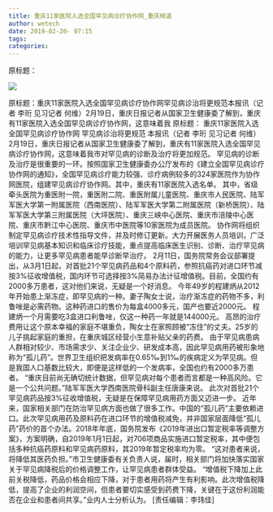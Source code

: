 ```yaml
---
title: 重庆11家医院入选全国罕见病诊疗协作网_重庆频道
author: wetech
date: 2019-02-20- 07:15
tags: 
categories: 
---
```

原标题：
<!-- more -->
                
<img align="center" border="0" src="http://p2.ifengimg.com/a/2016/0810/204c433878d5cf9size1_w16_h16.png" />
                
            
原标题：重庆11家医院入选全国罕见病诊疗协作网罕见病诊治将更规范本报讯（记者 李珩 见习记者 何维）2月19日，重庆日报记者从国家卫生健康委了解到，重庆有11家医院入选全国罕见病诊疗协作网，这意味着我
原标题：
重庆11家医院入选全国罕见病诊疗协作网
罕见病诊治将更规范
本报讯（记者 李珩 见习记者 何维）2月19日，重庆日报记者从国家卫生健康委了解到，重庆有11家医院入选全国罕见病诊疗协作网，这意味着我市对罕见病的诊断及治疗将更加规范。
罕见病的诊断及治疗是很重要的一环。按照国家卫生健康委办公厅发布的《建立全国罕见病诊疗协作网的通知》，全国罕见病诊疗能力较强、诊疗病例较多的324家医院作为协作网医院，组建罕见病诊疗协作网。其中，重庆有11家医院入选名单。
其中，省级牵头医院为重医附一院，重医附二院、重医附属儿童医院、重庆市人民医院、陆军军医大学第一附属医院（西南医院）、陆军军医大学第二附属医院（新桥医院）、陆军军医大学第三附属医院（大坪医院）、重庆三峡中心医院、重庆市涪陵中心医院、重庆市黔江中心医院、重庆市中医院等10家医院为成员医院。
协作网将组织制定罕见病诊疗技术性指导文件，并及时修订更新。大力开展医务人员培训，广泛培训罕见病基本知识和临床诊疗技能，重点提高临床医生识别、诊断、治疗罕见病的能力，让更多罕见病患者能早诊断早治疗。
2月11日，国务院常务会议部署提出，从3月1日起，对首批21个罕见病药品和4个原料药，参照抗癌药对进口环节减按3%征收增值税，国内环节可选择按3%简易办法计征增值税。目前，全国约有2000多万患者，这对他们来说，无疑是一个好消息。
今年49岁的程建炳从2012年开始患上渐冻症，即罕见病的一种。妻子陶女士说，治疗渐冻症的药物不多，利鲁唑是必需药物。这种药进口的售价为每盒4000多元，国产也要近2000元。
程建炳一个月需要吃3盒进口利鲁唑，仅这一种药一年就是144000元。
高昂的治疗费用让这个原本幸福的家庭不堪重负，陶女士在家照顾被“冻住”的丈夫。25岁的儿子挑起家庭的重担，在重庆城区经营小生意补贴父亲的药费。
由于罕见病患病人群相对较少、市场需求少、关注企业少、研发成本高，因此罕见病用药被形象地称为“孤儿药”。世界卫生组织把发病率在0.65‰到1‰的疾病定义为罕见病。但是我国人口基数比较大，即便是这样低的一个发病率，全国也约有2000多万患者。
“重庆目前尚无确切统计数据，但罕见病对每个患者而言都是一种高风险。它是一个公共问题。”陆军军医大学西南医院骨科副主任唐康来说。
此次对首批21个罕见病药品按3%征收增值税，无疑是在保障罕见病用药方面又迈进一步。
近年来，国家相关部门在防治罕见病方面也做了很多工作。中国的“孤儿药”主要依赖进口。此次罕见病用药及原料药在进口环节的增值税减免，并非国家层面降低“孤儿药”药价的首个办法。2018年年底，国务院发布《2019年进出口暂定税率等调整方案》，方案明确，自2019年1月1日起，对706项商品实施进口暂定税率，其中便包括多种抗癌药原料和罕见病药原料，其2019年暂定税率均为零。
“这对患者来说，将降低其医药负担。”市卫生健康委有关负责人说，届时，相关部门将加快落实国家关于罕见病降税后的价格调整工作，让罕见病患者群体受益。
“增值税下降加上此前关税降低，药品价格会相应下降，对于患者用药将产生有利影响。此次增值税降低，提高了企业的利润空间，但患者要切实感受到药费下降，关键在于这份利润能否在企业和患者间共享。”业内人士分析认为。
[责任编辑：李玮佳]
            
